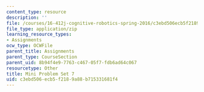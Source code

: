```yaml
---
content_type: resource
description: ''
file: /courses/16-412j-cognitive-robotics-spring-2016/c3ebd506ecb5f2189a88b715331681f4_MIT16_412JS16_MiniPSet7_infinite_horizon_probabilistic_planning.zip
file_type: application/zip
learning_resource_types:
- Assignments
ocw_type: OCWFile
parent_title: Assignments
parent_type: CourseSection
parent_uid: 8b94f4e9-7763-c467-05f7-fdb6ad64c067
resourcetype: Other
title: Mini Problem Set 7
uid: c3ebd506-ecb5-f218-9a88-b715331681f4
---
```

